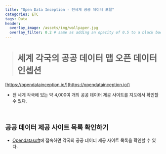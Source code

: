 ```yaml
---
title: "Open Data Inception - 전세계 공공 데이터 포털"
categories: ETC
tags: Data
header:
  overlay_image: /assets/img/wallpaper.jpg
  overlay_filter: 0.2 # same as adding an opacity of 0.5 to a black background
---
```


> # 세계 각국의 공공 데이터 맵 오픈 데이터 인셉션

[https://opendatainception.io/](https://opendatainception.io/)

- 전 세계 각국에 있는 약 4,000여 개의 공공 데이터 제공 사이트를 지도에서 확인할 수 있다.

<br>

## 공공 데이터 제공 사이트 목록 확인하기

- [Opendatasoft](https://data.opendatasoft.com/explore/dataset/open-data-sources%40public/table/)에 접속하면 각국의 공공 데이터 제공 사이트 목록을 확인할 수 있다.


